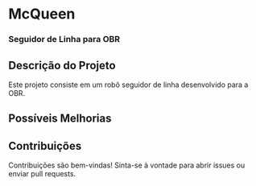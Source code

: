 # McQueen
### Seguidor de Linha para OBR

## Descrição do Projeto
Este projeto consiste em um robô seguidor de linha desenvolvido para a OBR.

## Possíveis Melhorias

## Contribuições
Contribuições são bem-vindas! Sinta-se à vontade para abrir issues ou enviar pull requests.
